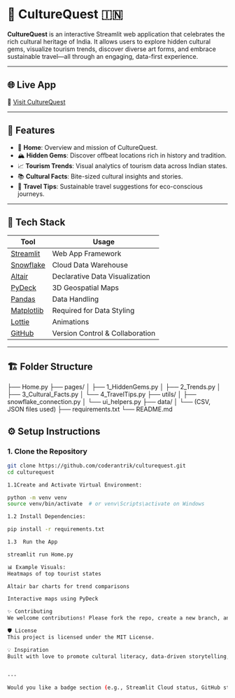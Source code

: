# 🎨 CultureQuest 🇮🇳

**CultureQuest** is an interactive Streamlit web application that celebrates the rich cultural heritage of India. It allows users to explore hidden cultural gems, visualize tourism trends, discover diverse art forms, and embrace sustainable travel—all through an engaging, data-first experience.

---

## 🌐 Live App

🔗 [Visit CultureQuest](culturequest-yvkx3wsya9bqjsmrybiwpm.streamlit.app)

---

## 📌 Features

- 🧭 **Home**: Overview and mission of CultureQuest.
- 🏔 **Hidden Gems**: Discover offbeat locations rich in history and tradition.
- 📈 **Tourism Trends**: Visual analytics of tourism data across Indian states.
- 📚 **Cultural Facts**: Bite-sized cultural insights and stories.
- 🌿 **Travel Tips**: Sustainable travel suggestions for eco-conscious journeys.

---

## 🧰 Tech Stack

| Tool | Usage |
|------|-------|
| [Streamlit](https://streamlit.io/) | Web App Framework |
| [Snowflake](https://www.snowflake.com/) | Cloud Data Warehouse |
| [Altair](https://altair-viz.github.io/) | Declarative Data Visualization |
| [PyDeck](https://deckgl.readthedocs.io/) | 3D Geospatial Maps |
| [Pandas](https://pandas.pydata.org/) | Data Handling |
| [Matplotlib](https://matplotlib.org/) | Required for Data Styling |
| [Lottie](https://lottiefiles.com/) | Animations |
| [GitHub](https://github.com/) | Version Control & Collaboration |

---

## 🏗 Folder Structure

├── Home.py
├── pages/
│ ├── 1_HiddenGems.py
│ ├── 2_Trends.py
│ ├── 3_Cultural_Facts.py
│ └── 4_TravelTips.py
├── utils/
│ ├── snowflake_connection.py
│ └── ui_helpers.py
├── data/
│ └── (CSV, JSON files used)
├── requirements.txt
└── README.md

## ⚙️ Setup Instructions

### 1. Clone the Repository
```bash
git clone https://github.com/coderantrik/culturequest.git
cd culturequest

1.1Create and Activate Virtual Environment:

python -m venv venv
source venv/bin/activate  # or venv\Scripts\activate on Windows

1.2 Install Dependencies:

pip install -r requirements.txt

1.3  Run the App

streamlit run Home.py

📊 Example Visuals:
Heatmaps of top tourist states

Altair bar charts for trend comparisons

Interactive maps using PyDeck

✨ Contributing
We welcome contributions! Please fork the repo, create a new branch, and submit a pull request.

🛡 License
This project is licensed under the MIT License.

💡 Inspiration
Built with love to promote cultural literacy, data-driven storytelling, and sustainable travel for the world’s most diverse country. 🌺


---

Would you like a badge section (e.g., Streamlit Cloud status, GitHub stars) or a shorter version for portfolio use?


